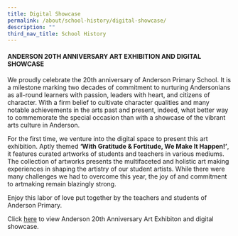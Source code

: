 ```yaml
---
title: Digital Showcase
permalink: /about/school-history/digital-showcase/
description: ""
third_nav_title: School History
---
```

#### ANDERSON 20TH ANNIVERSARY ART EXHIBITION AND DIGITAL SHOWCASE
#### 

We proudly celebrate the 20th anniversary of Anderson Primary School. It is a milestone marking two decades of commitment to nurturing Andersonians as all-round learners with passion, leaders with heart, and citizens of character. With a firm belief to cultivate character qualities and many notable achievements in the arts past and present, indeed, what better way to commemorate the special occasion than with a showcase of the vibrant arts culture in Anderson.

For the first time, we venture into the digital space to present this art exhibition. Aptly themed **‘With Gratitude & Fortitude, We Make It Happen!’**, it features curated artworks of students and teachers in various mediums. The collection of artworks presents the multifaceted and holistic art making experiences in shaping the artistry of our student artists. While there were many challenges we had to overcome this year, the joy of and commitment to artmaking remain blazingly strong.

Enjoy this labor of love put together by the teachers and students of Anderson Primary.

Click [here](https://o2.samwize.com/anderson-digital-exhibition/)  to view Anderson 20th Anniversary Art Exhibiton and digital showcase.